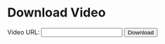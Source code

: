 <!DOCTYPE html>
<html lang="en">
<head>
    <meta charset="UTF-8">
    <meta name="viewport" content="width=device-width, initial-scale=1.0">
    <title>Download Video</title>
</head>
<body>
    <h1>Download Video</h1>
    <form action="/download" method="POST">
        <label for="url">Video URL:</label>
        <input type="text" id="url" name="url" required>
        <button type="submit">Download</button>
    </form>
</body>
</html>
